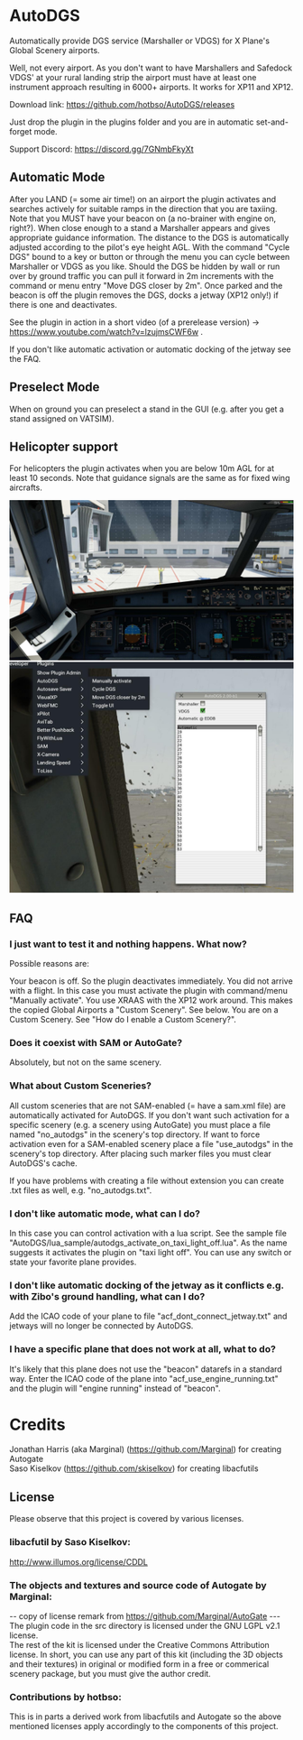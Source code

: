 # AutoDGS
Automatically provide DGS service (Marshaller or VDGS) for X Plane's Global Scenery airports.

Well, not every airport. As you don't want to have Marshallers and Safedock VDGS' at your rural landing strip the airport must have at least one instrument approach resulting in 6000+ airports.
It works for XP11 and XP12.

Download link: https://github.com/hotbso/AutoDGS/releases

Just drop the plugin in the plugins folder and you are in automatic set-and-forget mode.

Support Discord: https://discord.gg/7GNmbFkyXt

## Automatic Mode
After you LAND (= some air time!) on an airport the plugin activates and searches actively for suitable ramps in the direction that you are taxiing.
Note that you MUST have your beacon on (a no-brainer with engine on, right?).
When close enough to a stand a Marshaller appears and gives appropriate guidance information. The distance to the DGS is automatically adjusted according to the pilot's eye height AGL.
With the command "Cycle DGS" bound to a key or button or through the menu you can cycle between Marshaller or VDGS as you like.
Should the DGS be hidden by wall or run over by ground traffic you can pull it forward in 2m increments with the command or menu entry "Move DGS closer by 2m".
Once parked and the beacon is off the plugin removes the DGS, docks a jetway (XP12 only!) if there is one and deactivates.

See the plugin in action in a short video (of a prerelease version) -> https://www.youtube.com/watch?v=lzujmsCWF6w .

If you don't like automatic activation or automatic docking of the jetway see the FAQ.

## Preselect Mode
When on ground you can preselect a stand in the GUI (e.g. after you get a stand assigned on VATSIM).

## Helicopter support
For helicopters the plugin activates when you are below 10m AGL for at least 10 seconds. Note that guidance signals are the same as for fixed wing aircrafts.

![Image](images/AutoDGS-Marshaller.jpg) ![Image](images/AutoDGS-Menu.jpg)

## FAQ

### I just want to test it and nothing happens. What now?
Possible reasons are:

Your beacon is off. So the plugin deactivates immediately.
You did not arrive with a flight. In this case you must activate the plugin with command/menu "Manually activate".
You use XRAAS with the XP12 work around. This makes the copied Global Airports a "Custom Scenery". See below.
You are on a Custom Scenery. See "How do I enable a Custom Scenery?".

### Does it coexist with SAM or AutoGate?
Absolutely, but not on the same scenery.

### What about Custom Sceneries?
All custom sceneries that are not SAM-enabled (= have a sam.xml file) are automatically activated for AutoDGS.
If you don't want such activation for a specific scenery (e.g. a scenery using AutoGate) you must place a file named "no_autodgs" in the scenery's top directory.
If want to force activation even for a SAM-enabled scenery place a file "use_autodgs" in the scenery's top directory.
After placing such marker files you must clear AutoDGS's cache.

If you have problems with creating a file without extension you can create  .txt files as well, e.g. "no_autodgs.txt".

### I don't like automatic mode, what can I do?
In this case you can control activation with a lua script.
See the sample file "AutoDGS/lua_sample/autodgs_activate_on_taxi_light_off.lua".
As the name suggests it activates the plugin on "taxi light off". You can use any switch or state your favorite plane provides.

### I don't like automatic docking of the jetway as it conflicts e.g. with Zibo's ground handling, what can I do?
Add the ICAO code of your plane to file "acf_dont_connect_jetway.txt" and jetways will no longer be connected by AutoDGS.

### I have a specific plane that does not work at all, what to do?
It's likely that this plane does not use the "beacon" datarefs in a standard way. Enter the ICAO code of the plane into "acf_use_engine_running.txt" and the plugin will "engine running" instead of "beacon".

# Credits
Jonathan Harris (aka Marginal) (https://github.com/Marginal) for creating Autogate\
Saso Kiselkov (https://github.com/skiselkov) for creating libacfutils

## License
Please observe that this project is covered by various licenses.

### libacfutil by Saso Kiselkov:
http://www.illumos.org/license/CDDL

### The objects and textures and source code of Autogate by Marginal:
-- copy of license remark from https://github.com/Marginal/AutoGate ---\
The plugin code in the src directory is licensed under the GNU LGPL v2.1 license.\
The rest of the kit is licensed under the Creative Commons Attribution license. In short, you can use any part of this kit (including the 3D objects and their textures) in original or modified form in a free or commerical scenery package, but you must give the author credit.

### Contributions by hotbso:
This is in parts a derived work from libacfutils and Autogate so the above mentioned licenses apply accordingly to the components of this project.
